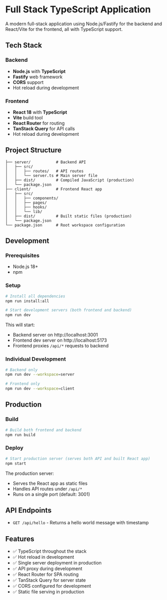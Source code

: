# Full Stack TypeScript Application

A modern full-stack application using Node.js/Fastify for the backend and React/Vite for the frontend, all with TypeScript support.

## Tech Stack

### Backend

- **Node.js** with **TypeScript**
- **Fastify** web framework
- **CORS** support
- Hot reload during development

### Frontend

- **React 18** with **TypeScript**
- **Vite** build tool
- **React Router** for routing
- **TanStack Query** for API calls
- Hot reload during development

## Project Structure

```
├── server/           # Backend API
│   ├── src/
│   │   ├── routes/   # API routes
│   │   └── server.ts # Main server file
│   ├── dist/         # Compiled JavaScript (production)
│   └── package.json
├── client/           # Frontend React app
│   ├── src/
│   │   ├── components/
│   │   ├── pages/
│   │   ├── hooks/
│   │   └── lib/
│   ├── dist/         # Built static files (production)
│   └── package.json
└── package.json      # Root workspace configuration
```

## Development

### Prerequisites

- Node.js 18+
- npm

### Setup

```bash
# Install all dependencies
npm run install:all

# Start development servers (both frontend and backend)
npm run dev
```

This will start:

- Backend server on http://localhost:3001
- Frontend dev server on http://localhost:5173
- Frontend proxies `/api/*` requests to backend

### Individual Development

```bash
# Backend only
npm run dev --workspace=server

# Frontend only
npm run dev --workspace=client
```

## Production

### Build

```bash
# Build both frontend and backend
npm run build
```

### Deploy

```bash
# Start production server (serves both API and built React app)
npm start
```

The production server:

- Serves the React app as static files
- Handles API routes under `/api/*`
- Runs on a single port (default: 3001)

## API Endpoints

- `GET /api/hello` - Returns a hello world message with timestamp

## Features

- ✅ TypeScript throughout the stack
- ✅ Hot reload in development
- ✅ Single server deployment in production
- ✅ API proxy during development
- ✅ React Router for SPA routing
- ✅ TanStack Query for server state
- ✅ CORS configured for development
- ✅ Static file serving in production
